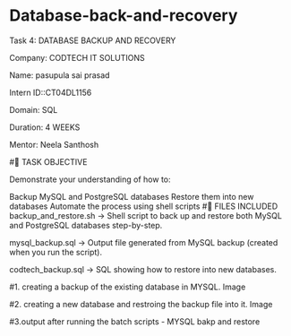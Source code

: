 # Database-back-and-recovery
Task 4: DATABASE BACKUP AND RECOVERY


Company: CODTECH IT SOLUTIONS


Name:  pasupula sai prasad


Intern ID::CT04DL1156


Domain: SQL


Duration: 4 WEEKS


Mentor: Neela Santhosh

#📌 TASK OBJECTIVE

Demonstrate your understanding of how to:

Backup MySQL and PostgreSQL databases
Restore them into new databases
Automate the process using shell scripts
#📁 FILES INCLUDED
backup_and_restore.sh → Shell script to back up and restore both MySQL and PostgreSQL databases step-by-step.

mysql_backup.sql
→ Output file generated from MySQL backup (created when you run the script).

codtech_backup.sql
→ SQL showing how to restore into new databases.

#1. creating a backup of the existing database in MYSQL.
Image

#2. creating a new database and restroing the backup file into it.
Image

#3.output after running the batch scripts - MYSQL bakp and restore
